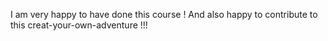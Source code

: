 I am very happy to have done this course !
And also happy to contribute to this creat-your-own-adventure !!!